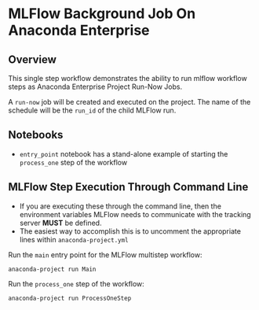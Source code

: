 # MLFlow Background Job On Anaconda Enterprise

## Overview
This single step workflow demonstrates the ability to run mlflow workflow steps as Anaconda Enterprise Project Run-Now Jobs.

A `run-now` job will be created and executed on the project.  The name of the schedule will be the `run_id` of the child MLFlow run.

## Notebooks

* `entry_point` notebook has a stand-alone example of starting the `process_one` step of the workflow

## MLFlow Step Execution Through Command Line

* If you are executing these through the command line, then the environment variables MLFlow needs to communicate with the tracking server **MUST** be defined.
* The easiest way to accomplish this is to uncomment the appropriate lines within `anaconda-project.yml`


Run the `main` entry point for the MLFlow multistep workflow:
```commandline
anaconda-project run Main
```

Run the `process_one` step of the workflow:
```commandline
anaconda-project run ProcessOneStep
```
